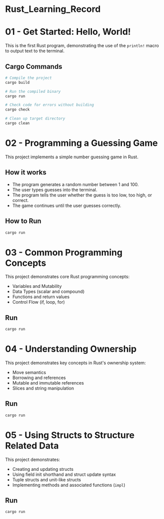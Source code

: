 # Rust_Learning_Record

# 01 - Get Started: Hello, World!

This is the first Rust program, demonstrating the use of the `println!` macro to output text to the terminal.

## Cargo Commands

```bash
# Compile the project
cargo build

# Run the compiled binary
cargo run

# Check code for errors without building
cargo check

# Clean up target directory
cargo clean
```


# 02 - Programming a Guessing Game

This project implements a simple number guessing game in Rust.

## How it works

- The program generates a random number between 1 and 100.
- The user types guesses into the terminal.
- The program tells the user whether the guess is too low, too high, or correct.
- The game continues until the user guesses correctly.

## How to Run

```bash
cargo run
```
# 03 - Common Programming Concepts

This project demonstrates core Rust programming concepts:

- Variables and Mutability
- Data Types (scalar and compound)
- Functions and return values
- Control Flow (if, loop, for)

## Run

```bash
cargo run
```

# 04 - Understanding Ownership

This project demonstrates key concepts in Rust's ownership system:

- Move semantics
- Borrowing and references
- Mutable and immutable references
- Slices and string manipulation

## Run

```bash
cargo run
```

# 05 - Using Structs to Structure Related Data

This project demonstrates:

- Creating and updating structs
- Using field init shorthand and struct update syntax
- Tuple structs and unit-like structs
- Implementing methods and associated functions (`impl`)

## Run

```bash
cargo run
```